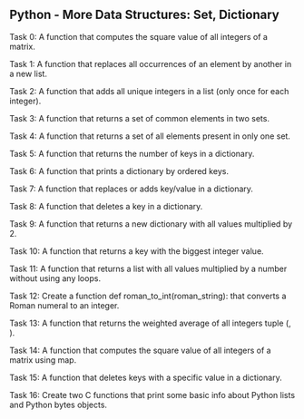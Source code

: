 ## Python - More Data Structures: Set, Dictionary

Task 0: A function that computes the square value of all integers of a matrix.

Task 1: A  function that replaces all occurrences of an element by another in a new list.

Task 2: A function that adds all unique integers in a list (only once for each integer).

Task 3: A function that returns a set of common elements in two sets.

Task 4: A function that returns a set of all elements present in only one set.

Task 5: A function that returns the number of keys in a dictionary.

Task 6: A function that prints a dictionary by ordered keys.

Task 7: A function that replaces or adds key/value in a dictionary.

Task 8: A function that deletes a key in a dictionary.

Task 9: A function that returns a new dictionary with all values multiplied by 2.

Task 10: A function that returns a key with the biggest integer value.

Task 11: A function that returns a list with all values multiplied by a number without using any loops.

Task 12: Create a function def roman_to_int(roman_string): that converts a Roman numeral to an integer.

Task 13: A function that returns the weighted average of all integers tuple (<score>, <weight>).

Task 14: A function that computes the square value of all integers of a matrix using map.

Task 15: A  function that deletes keys with a specific value in a dictionary.

Task 16: Create two C functions that print some basic info about Python lists and Python bytes objects.


